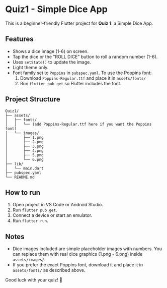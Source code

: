 # Quiz1 - Simple Dice App

This is a beginner-friendly Flutter project for **Quiz 1**: a Simple Dice App.

## Features
- Shows a dice image (1-6) on screen.
- Tap the dice or the "ROLL DICE" button to roll a random number (1-6).
- Uses `setState()` to update the image.
- Light theme only.
- Font family set to `Poppins` in `pubspec.yaml`. To use the Poppins font:
  1. Download `Poppins-Regular.ttf` and place it in `assets/fonts/`
  2. Run `flutter pub get` so Flutter includes the font.

## Project Structure
```
Quiz1/
├── assets/
│   ├── fonts/
│   │   └── (add Poppins-Regular.ttf here if you want the Poppins font)
│   └── images/
│       ├── 1.png
│       ├── 2.png
│       ├── 3.png
│       ├── 4.png
│       ├── 5.png
│       └── 6.png
├── lib/
│   └── main.dart
├── pubspec.yaml
└── README.md
```

## How to run
1. Open project in VS Code or Android Studio.
2. Run `flutter pub get`.
3. Connect a device or start an emulator.
4. Run `flutter run`.

## Notes
- Dice images included are simple placeholder images with numbers. You can replace them with real dice graphics (1.png - 6.png) inside `assets/images/`.
- If you prefer the exact Poppins font, download it and place it in `assets/fonts/` as described above.

Good luck with your quiz! 🎲
